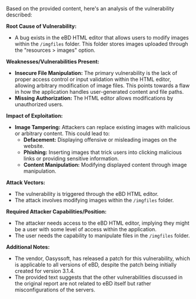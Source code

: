 Based on the provided content, here's an analysis of the vulnerability described:

**Root Cause of Vulnerability:**
- A bug exists in the eBD HTML editor that allows users to modify images within the `/imgfiles` folder. This folder stores images uploaded through the "resources > images" option.

**Weaknesses/Vulnerabilities Present:**
- **Insecure File Manipulation:** The primary vulnerability is the lack of proper access control or input validation within the HTML editor, allowing arbitrary modification of image files. This points towards a flaw in how the application handles user-generated content and file paths.
- **Missing Authorization:** The HTML editor allows modifications by unauthorized users.

**Impact of Exploitation:**
- **Image Tampering:** Attackers can replace existing images with malicious or arbitrary content. This could lead to:
    - **Defacement:** Displaying offensive or misleading images on the website.
    - **Phishing:** Inserting images that trick users into clicking malicious links or providing sensitive information.
    - **Content Manipulation:** Modifying displayed content through image manipulation.

**Attack Vectors:**
- The vulnerability is triggered through the eBD HTML editor.
- The attack involves modifying images within the `/imgfiles` folder.

**Required Attacker Capabilities/Position:**
- The attacker needs access to the eBD HTML editor, implying they might be a user with some level of access within the application.
- The user needs the capability to manipulate files in the `/imgfiles` folder.

**Additional Notes:**
- The vendor, Oasyssoft, has released a patch for this vulnerability, which is applicable to all versions of eBD, despite the patch being initially created for version 3.1.4.
- The provided text suggests that the other vulnerabilities discussed in the original report are not related to eBD itself but rather misconfigurations of the servers.